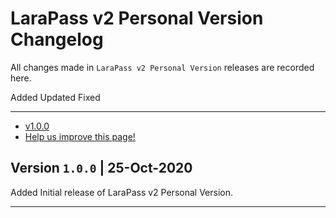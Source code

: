 # LaraPass v2 Personal Version Changelog

All changes made in `LaraPass v2 Personal Version` releases are recorded here.

<larecipe-badge type="success">Added</larecipe-badge>
<larecipe-badge type="warning">Updated</larecipe-badge>
<larecipe-badge type="danger">Fixed</larecipe-badge>

---

- [v1.0.0](#1.0.0)
- [<a href="https://github.com/larapass/LaraPass-v2-Docs/edit/master/resources/docs/personal/changelog.md" target="_blank"><i class="fa fa-edit"></i> Help us improve this page!</a>](#)


<a name="1.0.0"></a>
## Version **`1.0.0`** | 25-Oct-2020

<larecipe-card>
	<larecipe-badge type="success">Added</larecipe-badge> Initial release of LaraPass v2 Personal Version.<br/>
</larecipe-card>

---